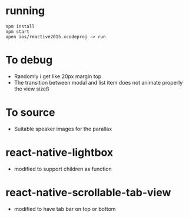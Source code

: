 # running
```
npm install
npm start
open ios/reactive2015.xcodeproj -> run
```

# To debug
* Randomly i get like 20px margin top
* The transition between modal and list item does not animate properly the view sizeß

# To source
* Suitable speaker images for the parallax

# react-native-lightbox
* modified to support children as function

# react-native-scrollable-tab-view
* modified to have tab bar on top or bottom
